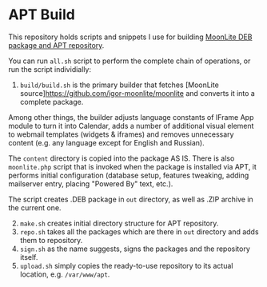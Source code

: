 # APT Build

This repository holds scripts and snippets I use for building [MoonLite DEB package and APT repository](https://github.com/igor-moonlite/moonlite).

You can run `all.sh` script to perform the complete chain of operations, or run the script individially:

1) `build/build.sh` is the primary builder that fetches [MoonLite source]https://github.com/igor-moonlite/moonlite and converts it into a complete package. 

Among other things, the builder adjusts language constants of IFrame App module to turn it into Calendar, adds a number of additional visual element to webmail templates (widgets & iframes) and removes unnecessary content (e.g. any language except for English and Russian). 

The `content` directory is copied into the package AS IS. There is also `moonlite.php` script that is invoked when the package is installed via APT, it performs initial configuration (database setup, features tweaking, adding mailserver entry, placing "Powered By" text, etc.).

The script creates .DEB package in `out` directory, as well as .ZIP archive in the current one.

2) `make.sh` creates initial directory structure for APT repository.
3) `repo.sh` takes all the packages which are there in `out` directory and adds them to repository.
4) `sign.sh` as the name suggests, signs the packages and the repository itself.
5) `upload.sh` simply copies the ready-to-use repository to its actual location, e.g. `/var/www/apt`.
